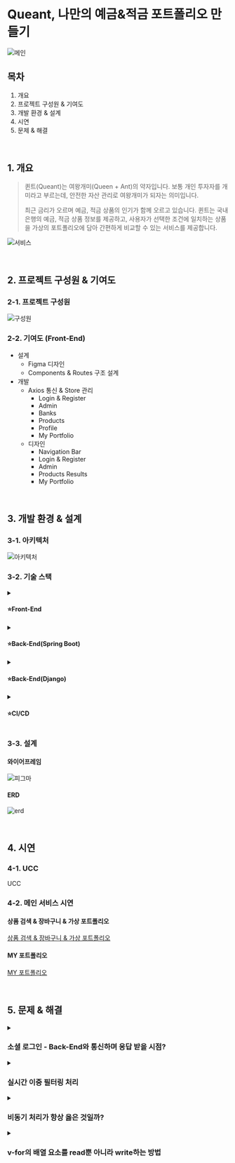 # Queant, 나만의 예금&적금 포트폴리오 만들기

![메인](assets/메인.png)

## 목차

1. 개요
2. 프로젝트 구성원 & 기여도
3. 개발 환경 & 설계
4. 시연
5. 문제 & 해결

<br>

## 1. 개요
> 퀸트(Queant)는 여왕개미(Queen + Ant)의 약자입니다.
보통 개인 투자자를 개미라고 부르는데, 안전한 자산 관리로 여왕개미가 되자는 의미입니다.
> 
> 
> 최근 금리가 오르며 예금, 적금 상품의 인기가 함께 오르고 있습니다.
> 퀸트는 국내 은행의 예금, 적금 상품 정보를 제공하고, 사용자가 선택한 조건에 일치하는 상품을 가상의 포트폴리오에 담아 간편하게 비교할 수 있는 서비스를 제공합니다.
> 

![서비스](assets/서비스.jpg)

<br>

## 2. 프로젝트 구성원 & 기여도

### 2-1. 프로젝트 구성원

![구성원](assets/구성원.png)

### 2-2. 기여도 (Front-End)

- 설계
    - Figma 디자인
    - Components & Routes 구조 설계
- 개발
    - Axios 통신 & Store 관리
        - Login & Register
        - Admin
        - Banks
        - Products
        - Profile
        - My Portfolio
    - 디자인
        - Navigation Bar
        - Login & Register
        - Admin
        - Products Results
        - My Portfolio

<br>

## 3. 개발 환경 & 설계

### 3-1. 아키텍처

![아키텍처](assets/아키텍처.png)

### 3-2. 기술 스택

<details>
  <summary><h4>⭐Front-End</h4></summary>
  <li>Visual Studio Code 1.70.0</li>
  <li>Vue3</li>
  <li>Node.js 16.16.0</li>
  <li>npm 8.11.0</li>
  <li>vuex 4.0.2</li>
  <li>vue-router 4.0.13</li>
</details>

<details>
  <summary><h4>⭐Back-End(Spring Boot)</h4></summary>
  <li>IntelliJ</li>
  <li>Spring boot 2.6.7</li>
  <li>Spring-boot-jpa</li>
  <li>Spring Security</li>
  <li>Java 8</li>
  <li>Junit 4.13.1</li>
  <li>Mysql connector java 8.0.29</li>
  <li>Json Web Token 0.11.2</li>
  <li>Spring Fox BootStarter 3.0.0</li>
  <li>Jsoup 1.14.3</li>
  <li>ModelMapper 2.4.2</li>
  <li>Spring Cloud Starter AWS 2.2.6</li>
</details>

<details>
  <summary><h4>⭐Back-End(Django)</h4></summary>
  <li>Python 3.10.5</li>
  <li>Django-apscheduler 0.6.2</li>
  <li>PyMySQL 1.0.2</li>
  <li>Bs4 0.0.1</li>
  <li>Gunicorn 19.6.0</li>
  <li>Lxml 4.9.1</li>
</details>

<details>
  <summary><h4>⭐CI/CD</h4></summary>
  <li>AWS EC2</li>
  <li>MariaDB</li>
  <li>Docker</li>
  <li>Nginx</li>
  <li>Jenkins</li>
</details>

### 3-3. 설계

#### 와이어프레임

![피그마](assets/피그마.png)

#### ERD

![erd](assets/erd.jpg)

<br>

## 4. 시연

### 4-1. UCC

UCC

### 4-2. 메인 서비스 시연

#### 상품 검색 & 장바구니 & 가상 포트폴리오
[상품 검색 & 장바구니 & 가상 포트폴리오](assets/시연1.mp4)

#### MY 포트폴리오
[MY 포트폴리오](assets/시연2.mp4)

<br>

## 5. 문제 & 해결

<details>
  <summary><h3>소셜 로그인 - Back-End와 통신하며 응답 받을 시점?</h3></summary>

- **문제**

> 소셜 로그인을 구현하기 위해 처음에 세운 전략은 다음과 같다. 
Front End와 Back End에서 API KEY를 이중으로 관리하기 보단 하나의 API KEY를 이용하고자 소셜 로그인을 위한 모든 로직을 Back End에 작성하고, Front End는 Back End에 단 한 번의 요청으로 소셜 로그인 주소를 Redirect 받고, Token을 발급 받는다. 

1. 소셜 로그인 버튼 클릭
2. 소셜 로그인 화면으로 Redirect
3. 소셜 로그인 성공
4. 화면에 Token값 출력
 
1요청 1응답을 준수하지 않아서 문제가 발생했다. Front End는 Back End에게 소셜 로그인 화면을 요청하고, 그에 대한 응답을 받으면 끝난다. 뒤이은 Token값에 접근할 방법이 없다.
 
<br>
 
- **해결**

> 로그인 화면을 띄워서 인가 코드(Authorization Code) 발급 요청과 인가 코드로 Token값을 받는 총 2번의 요청을 보낸다.

1. 인가 코드를 받아 백엔드에게 두 번째 요청을 보내기 위해 route를 가진 컴포넌트를 생성
2. 소셜 로그인 플랫폼(Resource Server) Redirect URI에 위 주소를 추가

Front End에서 소셜 로그인 버튼을 클릭했을 때 Back End 로직에 의해 소셜 로그인 화면이 띄어지고, 사용자가 소셜 로그인에 성공하면 Redirect URI의 Query로 인가 코드에 접근할 수 있다. Back End에 인가 코드를 담아 요청하면 작성된 로직에 의해 소셜 로그인 플랫폼에 Token값을 응답 받는다.
> 

```jsx
// 1. 로그인 화면에서 구글 로고를 클릭하면 구글 로그인 화면으로 이동한다.
googleLogin() {
  axios({
    url: spring.social.google(),
    method: 'get'
  })
  .then((res) => {
    window.location.href = res.data
  })
  .catch((err) => {
    console.log(err)
  })
},

// 2. 구글 로그인에 성공하면 redirect URI주소('vue.localhost/google' == GoogleView.vue)의 route.query에 담긴 인가코드를 백엔드에게 다시 요청보낸다. 
getGoogleAuthorizationCode({ dispatch }, authorizationCode) {
  axios({
    url: spring.social.googlelogin(),
    method: 'get',
    params: {
      code: authorizationCode
    }
  })
  .then((res) => {
    dispatch('saveAccessToken', res.data.AccessToken)
    dispatch('saveRefreshToken', res.data.RefreshToken)
    dispatch('fetchUserInfo', res.data.email)
    router.push({ name: 'home' })
  })
  .catch((err) => {
    if (err.response.status === 409)
      alert('Queant 또는 다른 소셜 계정으로 이미 가입된 계정입니다.')
    else if (err.response.status === 423) {
      alert('비활성화 계정입니다.')
	    router.push({ name: 'login' })
		}
  })
},
```
</details>

<details>
  <summary><h3>실시간 이중 필터링 처리</h3></summary>

- **문제**

> Admin 권한을 지닌 유저는 관리자 페이지에서 전체 가입 유저를 조회하고, 유저의 권한 및 계정 활성화 여부를 조정할 수 있다. 보다 편리하고 효율적으로 조회하기 위해 유저를 권한(User, Manager, Admin), 가입 유형(Google, Naver, Kakao, None)별로 필터링해서 조회하는 기능을 넣고자 했다. 처음 전략은 전체 유저를 store에 배열 users로 관리하고, 권한으로 유저 조회하는 API를 요청해서 받은 응답에서 users와 겹치는 데이터들로 users를 갱신하고, 가입 유형으로 유저 조회하는 API 요청도 마찬가지로 구상했다.

처음엔 얼추 기능하는 것처럼 보이지만, 필터를 여러 번 바꿔보니 수시로 갱신 되는 users가 꼬여서 필터링이 제대로 되지 않았다.
> 

<br>

- **해결**

> 실시간 이중 필터링 처리를 위해 총 5가지의 state를 생성, 관리하기로 했다. 처음 전체 유저를 저장하는 users, 권한 필터링이 적용된 유저를 저장하는 roleUsers, 가입 유형 필터링 적용된 유저를 저장하는 socialUsers. 그리고 어느 필터링이 적용된 상태인지 확인하는 roleStatus, socialStatus. 흐름은 아래와 같다.

1. 컴포넌트가 화면에 출력되면 전체 유저 정보를 응답 받아 users에 저장 & 출력
2. Admin 유저 필터를 걸면 roleStatus에 Admin 저장
3. Admin 유저 정보를 응답 받아 roleUsers에 저장 & 출력
4. 위 결과에서 Kakao로 가입한 유저를 조회하기 위해 추가로 필터를 걸면 socialStatus에 Kakao 저장
5. Kakao로 가입한 유저 정보를 응답 받아 socialUsers에 저장
6. 현재 roleStatus의 값으로 권한 필터를 확인하고, 이중 반복문으로 roleUsers와 socialUsers를 순회하여 id가 일치하는 유저 정보만 새로운 배열에 담아 출력
7. 반대의 경우도 로직이 동일하기 때문에 실시간으로 필터를 수정해도 제대로 동작한다.
> 

😅 *이후 API 개선으로 로직이 간단해졌다.*
</details>

<details>
  <summary><h3>비동기 처리가 항상 옳은 것일까?</h3></summary>

- **문제**

> 어드민 유저는 관리자 페이지에서 모든 유저 정보를 조회할 수 있고, 유저의 권한, 계정 활성화 여부를 조정할 수 있다. 이 작업을 비동기로 처리 하려는 중 문제가 발생했다.

상위 컴포넌트에서 전체 유저 정보를 v-for로 순회하며 하위 컴포넌트에 각 유저 정보를 props로 하달 했고, 하위 컴포넌트에서 props로 받은 data를 store의 state와 getters에 저장하여 이용하려 했으나, v-for의 마지막 요소만 저장되어 모든 하위 컴포넌트가 동일한 유저 정보를 출력하게 됐다.
> 

<br>

- **해결**

> 단일 route로 관리되는 컴포넌트를 한 화면에 출력하면서 공용으로 쓰이는 store에서 각각의 유저 정보를 관리하려고 했기 때문에 발생한 문제였다. 이를 해결하기 위해서 떠오른 방법은 동적 path route 구조를 설계하여 유저마다 고유 path route를 갖도록 한다.

그 전에 근본적인 원리를 생각해봤다. 일반적으로 어드민 유저는 한 명이 아니라 여러 명이라 한 번에 여러 작업이 이루어질 수 있다. 비동기 처리는 사용자 경험 증진이 주 목적이라고 생각하는데, 관리자 페이지처럼 동시 다발적으로 이루어질 수 있는 중요한 작업은 변경 사항이 있을 때마다 동기 처리해주는 것이 취지에 적합하다고 판단되어 동기 처리로 결정했다.
> 

![해결3](assets/해결3.gif)
</details>

<details>
  <summary><h3>v-for의 배열 요소를 read뿐 아니라 write하는 방법</h3></summary>

- **문제**

> v-for를 이용해서 table을 작성할 때, 요소가 지닌 속성-값을 변경하려면 어떻게 해야 할지 고민이 됐다. v-for의 요소를 v-model로 매핑하는 것은 불가능했고, 하위 컴포넌트를 생성해서 요소를 props로 내려 받는 방법도 있지만, 화면에 table의 head가 요소의 개수만큼 표시되어서 보기 좋지 않았다.
> 

```html
<table class="rwd-table">

	...

    <tr v-for="customProduct in customProducts" :key="customProduct">

			...
	
      <td>
        <p>{{ customProduct.name }}</p>
      </td>
      <td>
        <p>{{ customProduct.start_date }} ~ {{ customProduct.end_date }}</p>
      </td>

			...

    </tr>

	...

</table>
```

<br>

- **해결**

> 모달로 해결했다. v-for가 도는 scope안에 button을 생성해서, 모달 띄우는 메소드를 연결했다. button을 누르면 customProduct를 modal 컴포넌트에 props로 내려 받는 방법으로 깔끔한 UI를 구현했다.
> 

```html
	...

		<td>
		  <button @click="openCustomProductEditModal(customProdcut)">
		    수정
		  </button>
		</td>

	...
```

![해결4](assets/해결4.gif)
</details>
